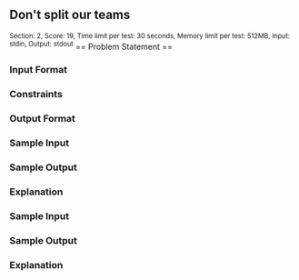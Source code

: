 ## Don't split our teams
<sup>Section: 2, Score: 19, Time limit per test: 30 seconds, Memory limit per test: 512MB, Input: stdin, Output: stdout</sup>
== Problem Statement ==
### Input Format
### Constraints
### Output Format
### Sample Input
### Sample Output
### Explanation
### Sample Input
### Sample Output
### Explanation
